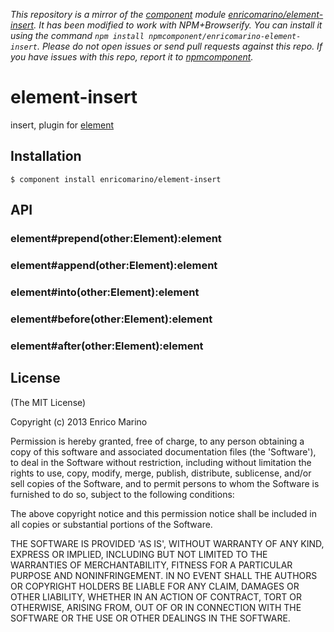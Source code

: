 *This repository is a mirror of the [component](http://component.io) module [enricomarino/element-insert](http://github.com/enricomarino/element-insert). It has been modified to work with NPM+Browserify. You can install it using the command `npm install npmcomponent/enricomarino-element-insert`. Please do not open issues or send pull requests against this repo. If you have issues with this repo, report it to [npmcomponent](https://github.com/airportyh/npmcomponent).*
# element-insert

insert, plugin for [element](https://github.com/enricomarino/element)

## Installation

    $ component install enricomarino/element-insert

## API

### element#prepend(other:Element):element

### element#append(other:Element):element

### element#into(other:Element):element

### element#before(other:Element):element

### element#after(other:Element):element

## License

(The MIT License)

Copyright (c) 2013 Enrico Marino

Permission is hereby granted, free of charge, to any person obtaining
a copy of this software and associated documentation files (the
'Software'), to deal in the Software without restriction, including
without limitation the rights to use, copy, modify, merge, publish,
distribute, sublicense, and/or sell copies of the Software, and to
permit persons to whom the Software is furnished to do so, subject to
the following conditions:

The above copyright notice and this permission notice shall be
included in all copies or substantial portions of the Software.

THE SOFTWARE IS PROVIDED 'AS IS', WITHOUT WARRANTY OF ANY KIND,
EXPRESS OR IMPLIED, INCLUDING BUT NOT LIMITED TO THE WARRANTIES OF
MERCHANTABILITY, FITNESS FOR A PARTICULAR PURPOSE AND NONINFRINGEMENT.
IN NO EVENT SHALL THE AUTHORS OR COPYRIGHT HOLDERS BE LIABLE FOR ANY
CLAIM, DAMAGES OR OTHER LIABILITY, WHETHER IN AN ACTION OF CONTRACT,
TORT OR OTHERWISE, ARISING FROM, OUT OF OR IN CONNECTION WITH THE
SOFTWARE OR THE USE OR OTHER DEALINGS IN THE SOFTWARE.
